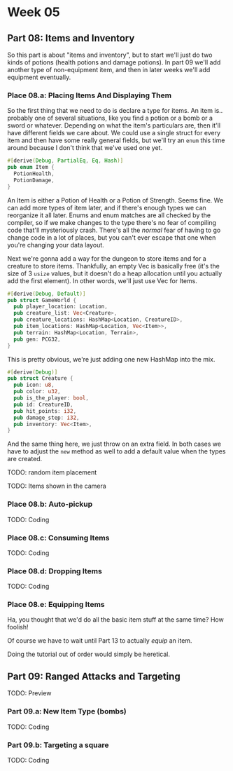 # Week 05

## Part 08: Items and Inventory

So this part is about "items and inventory", but to start we'll just do two
kinds of potions (health potions and damage potions). In part 09 we'll add
another type of non-equipment item, and then in later weeks we'll add equipment
eventually.

### Place 08.a: Placing Items And Displaying Them

So the first thing that we need to do is declare a type for items. An item is..
probably one of several situations, like you find a potion or a bomb or a sword
or whatever. Depending on what the item's particulars are, then it'll have
different fields we care about. We could use a single struct for every item and
then have some really general fields, but we'll try an `enum` this time around
because I don't think that we've used one yet.

```rust
#[derive(Debug, PartialEq, Eq, Hash)]
pub enum Item {
  PotionHealth,
  PotionDamage,
}
```

An Item is either a Potion of Health or a Potion of Strength. Seems fine. We can
add more types of item later, and if there's enough types we can reorganize it
all later. Enums and enum matches are all checked by the compiler, so if we make
changes to the type there's no fear of compiling code that'll mysteriously
crash. There's all the _normal_ fear of having to go change code in a lot of
places, but you can't ever escape that one when you're changing your data layout.

Next we're gonna add a way for the dungeon to store items and for a creature to
store items. Thankfully, an empty Vec is basically free (it's the size of 3
`usize` values, but it doesn't do a heap allocation until you actually add the
first element). In other words, we'll just use Vec for Items.

```rust
#[derive(Debug, Default)]
pub struct GameWorld {
  pub player_location: Location,
  pub creature_list: Vec<Creature>,
  pub creature_locations: HashMap<Location, CreatureID>,
  pub item_locations: HashMap<Location, Vec<Item>>,
  pub terrain: HashMap<Location, Terrain>,
  pub gen: PCG32,
}
```

This is pretty obvious, we're just adding one new HashMap into the mix.

```rust
#[derive(Debug)]
pub struct Creature {
  pub icon: u8,
  pub color: u32,
  pub is_the_player: bool,
  pub id: CreatureID,
  pub hit_points: i32,
  pub damage_step: i32,
  pub inventory: Vec<Item>,
}
```

And the same thing here, we just throw on an extra field. In both cases we have
to adjust the `new` method as well to add a default value when the types are
created.

TODO: random item placement

TODO: Items shown in the camera

### Place 08.b: Auto-pickup

TODO: Coding

### Place 08.c: Consuming Items

TODO: Coding

### Place 08.d: Dropping Items

TODO: Coding

### Place 08.e: Equipping Items

Ha, you thought that we'd do all the basic item stuff at the same time? How foolish!

Of course we have to wait until Part 13 to actually _equip_ an item.

Doing the tutorial out of order would simply be heretical.

## Part 09: Ranged Attacks and Targeting

TODO: Preview

### Part 09.a: New Item Type (bombs)

TODO: Coding

### Part 09.b: Targeting a square

TODO: Coding
